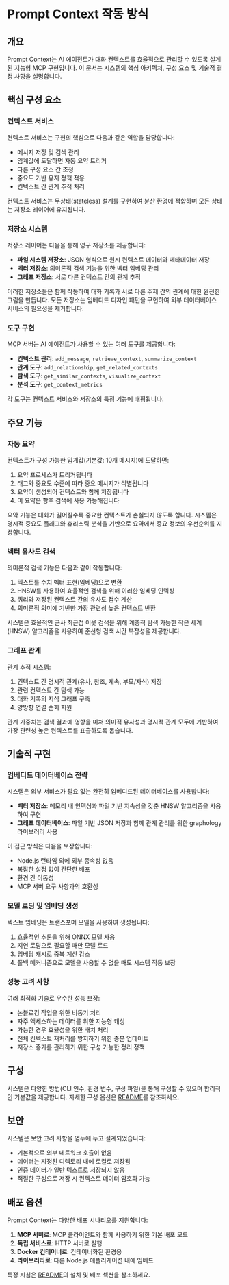 # Prompt Context 작동 방식

## 개요

Prompt Context는 AI 에이전트가 대화 컨텍스트를 효율적으로 관리할 수 있도록 설계된 지능형 MCP 구현입니다. 이 문서는 시스템의 핵심 아키텍처, 구성 요소 및 기술적 결정 사항을 설명합니다.

## 핵심 구성 요소

### 컨텍스트 서비스

컨텍스트 서비스는 구현의 핵심으로 다음과 같은 역할을 담당합니다:

- 메시지 저장 및 검색 관리
- 임계값에 도달하면 자동 요약 트리거
- 다른 구성 요소 간 조정
- 중요도 기반 유지 정책 적용
- 컨텍스트 간 관계 추적 처리

컨텍스트 서비스는 무상태(stateless) 설계를 구현하여 분산 환경에 적합하며 모든 상태는 저장소 레이어에 유지됩니다.

### 저장소 시스템

저장소 레이어는 다음을 통해 영구 저장소를 제공합니다:

- **파일 시스템 저장소**: JSON 형식으로 원시 컨텍스트 데이터와 메타데이터 저장
- **벡터 저장소**: 의미론적 검색 기능을 위한 벡터 임베딩 관리
- **그래프 저장소**: 서로 다른 컨텍스트 간의 관계 추적

이러한 저장소들은 함께 작동하여 대화 기록과 서로 다른 주제 간의 관계에 대한 완전한 그림을 만듭니다. 모든 저장소는 임베디드 디자인 패턴을 구현하여 외부 데이터베이스 서비스의 필요성을 제거합니다.

### 도구 구현

MCP 서버는 AI 에이전트가 사용할 수 있는 여러 도구를 제공합니다:

- **컨텍스트 관리**: `add_message`, `retrieve_context`, `summarize_context`
- **관계 도구**: `add_relationship`, `get_related_contexts`
- **탐색 도구**: `get_similar_contexts`, `visualize_context`
- **분석 도구**: `get_context_metrics`

각 도구는 컨텍스트 서비스와 저장소의 특정 기능에 매핑됩니다.

## 주요 기능

### 자동 요약

컨텍스트가 구성 가능한 임계값(기본값: 10개 메시지)에 도달하면:

1. 요약 프로세스가 트리거됩니다
2. 태그와 중요도 수준에 따라 중요 메시지가 식별됩니다
3. 요약이 생성되어 컨텍스트와 함께 저장됩니다
4. 이 요약은 향후 검색에 사용 가능해집니다

요약 기능은 대화가 길어질수록 중요한 컨텍스트가 손실되지 않도록 합니다. 시스템은 명시적 중요도 플래그와 휴리스틱 분석을 기반으로 요약에서 중요 정보의 우선순위를 지정합니다.

### 벡터 유사도 검색

의미론적 검색 기능은 다음과 같이 작동합니다:

1. 텍스트를 수치 벡터 표현(임베딩)으로 변환
2. HNSW를 사용하여 효율적인 검색을 위해 이러한 임베딩 인덱싱
3. 쿼리와 저장된 컨텍스트 간의 유사도 점수 계산
4. 의미론적 의미에 기반한 가장 관련성 높은 컨텍스트 반환

시스템은 효율적인 근사 최근접 이웃 검색을 위해 계층적 탐색 가능한 작은 세계(HNSW) 알고리즘을 사용하여 준선형 검색 시간 복잡성을 제공합니다.

### 그래프 관계

관계 추적 시스템:

1. 컨텍스트 간 명시적 관계(유사, 참조, 계속, 부모/자식) 저장
2. 관련 컨텍스트 간 탐색 가능
3. 대화 기록의 지식 그래프 구축
4. 양방향 연결 순회 지원

관계 가중치는 검색 결과에 영향을 미쳐 의미적 유사성과 명시적 관계 모두에 기반하여 가장 관련성 높은 컨텍스트를 표출하도록 돕습니다.

## 기술적 구현

### 임베디드 데이터베이스 전략

시스템은 외부 서비스가 필요 없는 완전히 임베디드된 데이터베이스를 사용합니다:

- **벡터 저장소**: 메모리 내 인덱싱과 파일 기반 지속성을 갖춘 HNSW 알고리즘을 사용하여 구현
- **그래프 데이터베이스**: 파일 기반 JSON 저장과 함께 관계 관리를 위한 graphology 라이브러리 사용

이 접근 방식은 다음을 보장합니다:
- Node.js 런타임 외에 외부 종속성 없음
- 복잡한 설정 없이 간단한 배포
- 환경 간 이동성
- MCP 서버 요구 사항과의 호환성

### 모델 로딩 및 임베딩 생성

텍스트 임베딩은 트랜스포머 모델을 사용하여 생성됩니다:

1. 효율적인 추론을 위해 ONNX 모델 사용
2. 지연 로딩으로 필요할 때만 모델 로드
3. 임베딩 캐시로 중복 계산 감소
4. 폴백 메커니즘으로 모델을 사용할 수 없을 때도 시스템 작동 보장

### 성능 고려 사항

여러 최적화 기술로 우수한 성능 보장:

- 논블로킹 작업을 위한 비동기 처리
- 자주 액세스하는 데이터를 위한 지능형 캐싱
- 가능한 경우 효율성을 위한 배치 처리
- 전체 컨텍스트 재처리를 방지하기 위한 증분 업데이트
- 저장소 증가를 관리하기 위한 구성 가능한 정리 정책

## 구성

시스템은 다양한 방법(CLI 인수, 환경 변수, 구성 파일)을 통해 구성할 수 있으며 합리적인 기본값을 제공합니다. 자세한 구성 옵션은 [README](../README.md)를 참조하세요.

## 보안

시스템은 보안 고려 사항을 염두에 두고 설계되었습니다:

- 기본적으로 외부 네트워크 호출이 없음
- 데이터는 지정된 디렉토리 내에 로컬로 저장됨
- 인증 데이터가 일반 텍스트로 저장되지 않음
- 적절한 구성으로 저장 시 컨텍스트 데이터 암호화 가능

## 배포 옵션

Prompt Context는 다양한 배포 시나리오를 지원합니다:

1. **MCP 서버로**: MCP 클라이언트와 함께 사용하기 위한 기본 배포 모드
2. **독립 서비스로**: HTTP 서버로 실행
3. **Docker 컨테이너로**: 컨테이너화된 환경용
4. **라이브러리로**: 다른 Node.js 애플리케이션 내에 임베드

특정 지침은 [README](../README.md)의 설치 및 배포 섹션을 참조하세요.
